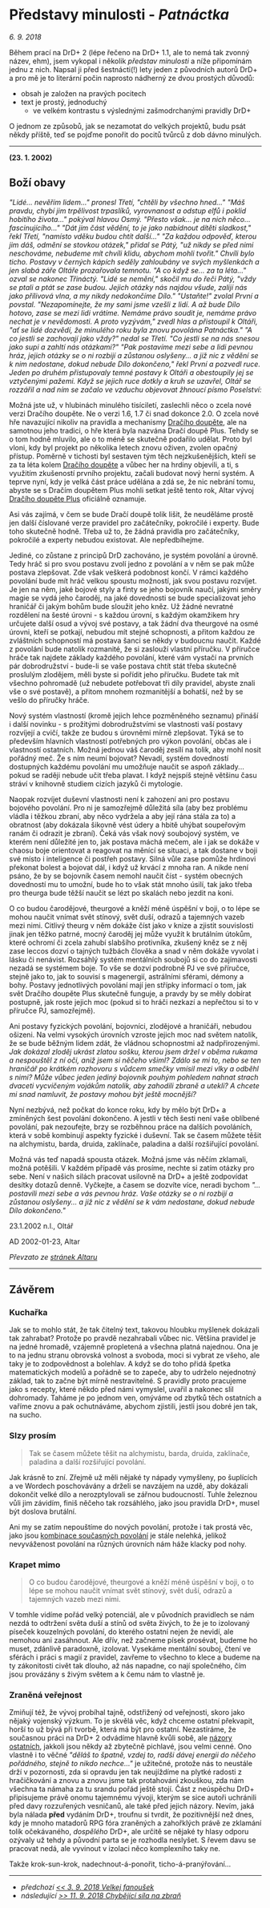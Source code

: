 # Představy minulosti - *Patnáctka*

*6. 9. 2018*

Během prací na DrD+ 2 (lépe řečeno na DrD+ 1.1, ale to nemá tak zvonný název, ehm), jsem vykopal i několik *představ minulosti* a níže připomínám jednu z nich.
Napsal ji před šestnácti(!) lety jeden z původních autorů DrD+ a pro mě je to literární počin naprosto nádherný ze dvou prostých důvodů:

- obsah je založen na pravých pocitech
- text je prostý, jednoduchý
  - ve velkém kontrastu s výslednými zašmodrchanými pravidly DrD+

O jednom ze způsobů, jak se nezamotat do velkých projektů, budu psát někdy příště, teď se pojďme ponořit do pocitů tvůrců z dob dávno minulých.

---

**(23. 1. 2002)**

## Boží obavy

*"Lidé... nevěřím lidem..." pronesl Třetí, "chtěli by všechno hned..."
"Máš pravdu, chybí jim trpělivost trpaslíků, vyrovnanost a odstup elfů i poklid hobitího života..." pokýval hlavou Osmý. "Přesto však... je na nich něco... fascinujícího..."
"Dát jim část vědění, to je jako nabídnout dítěti sladkost," řekl Třetí, "namísto vděku budou chtít další..."
"Za každou odpověď, kterou jim dáš, odmění se stovkou otázek," přidal se Pátý, "už nikdy se před nimi neschováme, nebudeme mít chvíli klidu, abychom mohli tvořit." Chvíli bylo ticho. Postavy v černých kápích seděly zahloubány ve svých myšlenkách a jen slabá záře Oltáře prozařovala temnotu.
"A co když se... za ta léta..." ozval se nakonec Třináctý.
"Lidé se nemění," skočil mu do řeči Pátý, "vždy se ptali a ptát se zase budou. Jejich otázky nás najdou všude, zalijí nás jako přílivová vlna, a my nikdy nedokončíme Dílo."
"Ustaňte!" zvolal První a povstal. "Nezapomínejte, že my sami jsme vzešli z lidí. A až bude Dílo hotovo, zase se mezi lidi vrátíme. Nemáme právo soudit je, nemáme právo nechat je v nevědomosti. A proto vyzývám," zvedl hlas a přistoupil k Oltáři, "ať se lidé dozvědí, že minulého roku byla znovu povolána Patnáctka."
"A co jestli se zachovají jako vždy?" nedal se Třetí. "Co jestli se na nás snesou jako supi a zahltí nás otázkami?"
"Pak postavíme mezi sebe a lidi pevnou hráz, jejich otázky se o ni rozbijí a zůstanou oslyšeny... a již nic z vědění se k nim nedostane, dokud nebude Dílo dokončeno," řekl První a pozvedl ruce. Jeden po druhém přistupovaly temné postavy k Oltáři a obestoupily jej se vztyčenými pažemi. Když se jejich ruce dotkly a kruh se uzavřel, Oltář se rozzářil a nad ním se začalo ve vzduchu objevovat žhnoucí písmo Poselství:*

Možná jste už, v hlubinách minulého tisíciletí, zaslechli něco o zcela nové verzi Dračího doupěte. Ne o verzi 1.6, 1.7 či snad dokonce 2.0. O zcela nové hře navazující nikoliv na pravidla a mechanismy [Dračího doupěte](https://www.altar.cz/drd/index.html), ale na samotnou jeho tradici, o hře která byla nazvána Dračí doupě Plus. Tehdy se o tom hodně mluvilo, ale o to méně se skutečně podařilo udělat. Proto byl vloni, kdy byl projekt po několika letech znovu oživen, zvolen opačný přístup. Poměrně v tichosti byl sestaven tým těch nejzkušenějších, kteří se za ta léta kolem [Dračího doupěte](https://www.altar.cz/drd/index.html) a vůbec her na hrdiny objevili, a ti, s využitím zkušeností prvního projektu, začali budovat nový herní systém. A teprve nyní, kdy je velká část práce udělána a zdá se, že nic nebrání tomu, abyste se s Dračím doupětem Plus mohli setkat ještě tento rok, Altar vývoj [Dračího doupěte Plus](https://www.altar.cz/drdplus/index.html) oficiálně oznamuje.

Asi vás zajímá, v čem se bude Dračí doupě tolik lišit, že neuděláme prostě jen další číslované verze pravidel pro začátečníky, pokročilé i experty. Bude toho skutečně hodně. Třeba už to, že žádná pravidla pro začátečníky, pokročilé a experty nebudou existovat. Ale nepředbíhejme.

Jediné, co zůstane z principů DrD zachováno, je systém povolání a úrovně. Tedy hráč si pro svou postavu zvolí jedno z povolání a v něm se pak může postava zlepšovat. Zde však veškerá podobnost končí. V rámci každého povolání bude mít hráč velkou spoustu možností, jak svou postavu rozvíjet. Je jen na něm, jaké bojové styly a finty se jeho bojovník naučí, jakými směry magie se vydá jeho čaroděj, na jaké dovednosti se bude specializovat jeho hraničář či jakým bohům bude sloužit jeho kněz. Už žádné nevratné rozdělení na šesté úrovni - s každou úrovní, s každým okamžikem hry určujete další osud a vývoj své postavy, a tak žádní dva theurgové na osmé úrovni, kteří se potkají, nebudou mít stejné schopnosti, a přitom každou ze zvláštních schopností má postava šanci se někdy v budoucnu naučit. Každé z povolání bude natolik rozmanité, že si zaslouží vlastní příručku. V příručce hráče tak najdete základy každého povolání, které vám vystačí na prvních pár dobrodružství - bude-li se vaše postava chtít stát třeba skutečně proslulým zlodějem, měli byste si pořídit jeho příručku. Budete tak mít všechno pohromadě (už nebudete potřebovat tři díly pravidel, abyste znali vše o své postavě), a přitom mnohem rozmanitější a bohatší, než by se vešlo do příručky hráče.

Nový systém vlastností (kromě jejich lehce pozměněného seznamu) přináší i další novinku - s prožitými dobrodružstvími se vlastnosti vaší postavy rozvíjejí a cvičí, takže ze budou s úrovněmi mírně zlepšovat. Týká se to především hlavních vlastností potřebných pro výkon povolání, občas ale i vlastností ostatních. Možná jednou váš čaroděj zesílí na tolik, aby mohl nosit pořádný meč. Že s ním neumí bojovat? Nevadí, systém dovedností dostupných každému povolání mu umožňuje naučit se aspoň základy... pokud se raději nebude učit třeba plavat. I když nejspíš stejně většinu času stráví v knihovně studiem cizích jazyků či mytologie.

Naopak rozvíjet duševní vlastnosti není k zahození ani pro postavu bojového povolání. Pro ni je samozřejmě důležitá síla (aby bez problému vládla i těžkou zbraní, aby něco vydržela a aby její rána stála za to) a obratnost (aby dokázala šikovně vést údery a hbitě uhýbat soupeřovým ranám či odrazit je zbraní). Čeká vás však nový soubojový systém, ve kterém není důležité jen to, jak postava máchá mečem, ale i jak se dokáže v chaosu boje orientovat a reagovat na měnící se situaci, a tak dostane v boji své místo i inteligence či postřeh postavy. Silná vůle zase pomůže hrdinovi překonat bolest a bojovat dál, i když už krvácí z mnoha ran. A nikde není psáno, že by se bojovník časem nemohl naučit číst - systém obecných dovedností mu to umožní, bude ho to však stát mnoho úsilí, tak jako třeba pro theurga bude těžší naučit se lézt po skalách nebo jezdit na koni.

O co budou čarodějové, theurgové a kněží méně úspěšní v boji, o to lépe se mohou naučit vnímat svět stínový, svět duší, odrazů a tajemných vazeb mezi nimi. Citlivý theurg v něm dokáže číst jako v knize a zjistit souvislosti jinak jen těžko patrné, mocný čaroděj jej může využít k brutálním útokům, které ochromí či zcela zahubí slabšího protivníka, zkušený kněz se z něj zase leccos dozví o tajných tužbách člověka a snad v něm dokáže vyvolat i lásku či nenávist. Rozsáhlý systém mentálních soubojů si co do zajímavosti nezadá se systémem boje. To vše se dozví podrobně PJ ve své příručce, stejně jako to, jak to souvisí s magenergií, astrálními sférami, démony a bohy. Postavy jednotlivých povolání mají jen střípky informací o tom, jak svět Dračího doupěte Plus skutečně funguje, a pravdy by se měly dobírat postupně, jak roste jejich moc (pokud si to hráči nezkazí a nepřečtou si to v příručce PJ, samozřejmě).

Ani postavy fyzických povolání, bojovníci, zlodějové a hraničáři, nebudou ošizeni. Na velmi vysokých úrovních vzroste jejich moc nad světem natolik, že se bude běžným lidem zdát, že vládnou schopnostmi až nadpřirozenými.
*Jak dokázal zloděj ukrást zlatou sošku, kterou jsem držel v oběma rukama a nespouštěl z ní oči, aniž jsem si něčeho všiml? Zdálo se mi to, nebo se ten hraničář po krátkém rozhovoru s vůdcem smečky vmísil mezi vlky a odběhl s nimi? Může vůbec jeden jediný bojovník pouhým pohledem nahnat strach dvaceti vycvičeným vojákům natolik, aby zahodili zbraně a utekli? A chcete mi snad namluvit, že postavy mohou být ještě mocnější?*

Nyní nezbývá, než počkat do konce roku, kdy by mělo být DrD+ a zmíněných šest povolání dokončeno. A jestli v těch šesti není vaše oblíbené povolání, pak nezoufejte, brzy se rozběhnou práce na dalších povoláních, která v sobě kombinují aspekty fyzické i duševní. Tak se časem můžete těšit na alchymistu, barda, druida, zaklínače, paladina a další rozšiřující povolání.

Možná vás teď napadá spousta otázek. Možná jsme vás něčím zklamali, možná potěšili. V každém případě vás prosíme, nechte si zatím otázky pro sebe. Není v našich silách pracovat usilovně na DrD+ a ještě zodpovídat desítky dotazů denně. Vyčkejte, a časem se dozvíte více, neradi bychom *"... postavili mezi sebe a vás pevnou hráz. Vaše otázky se o ni rozbijí a zůstanou oslyšeny... a již nic z vědění se k vám nedostane, dokud nebude Dílo dokončeno."*

23.1.2002 n.l., Oltář

AD 2002-01-23, Altar

*Převzato ze [stránek Altaru](https://www.altar.cz/drdplus/patnactka.html)*

---

## Závěrem

### Kuchařka

Jak se to mohlo stát, že tak čitelný text, takovou hloubku myšlenek dokázali tak zahrabat? Protože po pravdě nezahrabali vůbec nic. Většina pravidel je na jedné hromadě, vzájemně propletená a všechna platná najednou. Ona je to na jednu stranu obrovská volnost a svoboda, moci si vybrat ze všeho, ale taky je to zodpovědnost a bolehlav. A když se do toho přidá špetka matematických modelů a pořádně se to zapeče, aby to udrželo nejednotný základ, tak to začne být mírně nestravitelné.
S pravidly proto pracujeme jako s recepty, které někdo před námi vymyslel, uvařil a nakonec slil dohromady. Taháme je po jednom ven, omýváme od zbytků těch ostatních a vaříme znovu a pak ochutnáváme, abychom zjistili, jestli jsou dobré jen tak, na sucho.

### Slzy prosím

> Tak se časem můžete těšit na alchymistu, barda, druida, zaklínače, paladina a další rozšiřující povolání.

Jak krásně to zní. Zřejmě už měli nějaké ty nápady vymyšleny, po šuplících a ve Wordech poschovávány a drželi se navzájem na uzdě, aby dokázali dokončit velké dílo a nerozptylovali se zářnou budoucností.
Tuhle železnou vůli jim závidím, finiš něčeho tak rozsáhlého, jako jsou pravidla DrD+, musel být doslova brutální.

Ani my se zatím nepouštíme do nových povolání, protože i tak prostá věc, jako jsou [kombinace současných povolání](2018-10-12-kombinace_povolani.md) je stále nelehká, jelikož nevyváženost povolání na různých úrovních nám háže klacky pod nohy.

### Krapet mimo

> O co budou čarodějové, theurgové a kněží méně úspěšní v boji, o to lépe se mohou naučit vnímat svět stínový, svět duší, odrazů a tajemných vazeb mezi nimi.

V tomhle vidíme pořád velký potenciál, ale v původních pravidlech se nám nezdá to odtržení světa duší a stínů od světa živých, to že je to izolovaný píseček kouzelných povolání, do kterého ostatní nejen že nevidí, ale nemohou ani zasáhnout. Ale dřív, než začneme písek prosévat, budeme ho muset, zdánlivě paradoxně, izolovat. Vysekáme mentální souboj, čtení ve sférách i práci s magií z pravidel, zavřeme to všechno to klece a budeme na ty zákonitosti civět tak dlouho, až nás napadne, co nají společného, čím jsou provázány s živým světem a k čemu nám to vlastně je.

### Zraněná veřejnost

Zmiňují též, že vývoj probíhal tajně, odstřižený od veřejnosti, skoro jako nějaký vojenský výzkum. To je skvělá věc, když chceme ostatní překvapit, horší to už bývá při tvorbě, která má být pro ostatní.
Nezastíráme, že současnou práci na DrD+ 2 odvádíme hlavně kvůli sobě, ale [názory ostatních](https://rpgforum.cz/forum/viewtopic.php?f=238&t=15032#p539174), jakkoli jsou někdy až zbytečně pichlavé, jsou velmi cenné. Ono vlastně i to věčné *"děláš to špatně, vzdej to, radši dávej energii do něčeho pořádného, stejně to nikdo nechce..."* je užitečné, protože nás to neustále drží v pozornosti, zda si opravdu jen tak neujíždíme na plytké radosti z hračičkování a znovu a znovu jsme tak protahováni zkouškou, zda nám všechna ta námaha za tu srandu pořád ještě stojí.
Část z neúspěchu DrD+ připisujeme právě onomu tajemnému vývoji, kterým se sice autoři uchránili před davy rozzuřených vesničanů, ale také před jejich názory.
Nevím, jaká byla nálada **před** vydáním DrD+, troufnu si tvrdit, že pozitivnější než dnes, kdy je mnoho matadorů RPG fóra zraněných a zahořklých právě ze zklamání tolik očekávaného, *dospělého* DrD+, ale určitě se nějaké ty hlasy odporu ozývaly už tehdy a původní parta se je rozhodla neslyšet. S řevem davu se pracovat nedá, ale vyvinout v izolaci něco komplexního taky ne.

Takže krok-sun-krok, nadechnout-á-ponořit, ticho-á-pranýřování...

---

- *předchozí [<< 3. 9. 2018 Velkej fanoušek](2018-09-03-velkej_fanousek.md)*
- *následující [>> 11. 9. 2018 Chybějící síla na zbraň](2018-09-11-chybejici_sila_na_zbran.md)*
